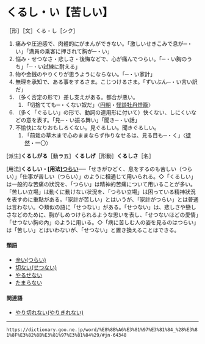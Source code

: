 # くるし・い【苦しい】

［形］［文］くる・し［シク］
1.  痛みや圧迫感で、肉體的にがまんができない。「激しいせきこみで息が─・い」「満員の乗客に押されて胸が─・い」
2.  悩み・せつなさ・悲しさ・後悔などで、心が痛んでつらい。「─・い胸のうち」「─・い試練に耐える」
3.  物や金銭のやりくりが思うようにならない。「─・い家計」
4.  無理を承知で、ある事をするさま。こじつけるさま。「ずいぶん─・い言い訳だ」
5.  （多く否定の形で）差し支えがある。都合が悪い。
	1.  「切捨てても─・くない奴だ」〈[円朝](https://dictionary.goo.ne.jp/word/%E4%B8%89%E9%81%8A%E4%BA%AD%E5%86%86%E6%9C%9D/#jn-92230)・[怪談牡丹燈籠](https://dictionary.goo.ne.jp/word/%E6%80%AA%E8%AB%87%E7%89%A1%E4%B8%B9%E7%81%AF%E7%B1%A0/#jn-36488)〉	
6. （多く「ぐるしい」の形で、動詞の連用形に付いて）快くない、しにくいなどの意を表す。「見─・い振る舞い」「聞き─・い話」
7. 不愉快になりおもしろくない。見ぐるしい。聞きぐるしい。    
    1.  「前栽の草木まで心のままならず作りなせるは、見る目も─・く」〈[徒然](https://dictionary.goo.ne.jp/word/%E5%BE%92%E7%84%B6%E8%8D%89/#jn-148773)・一〇〉
        

\[派生\]**くるしがる**［動ラ五］**くるしげ**［形動］**くるしさ**［名］

\[用法\]**くるしい・\[用法\][つらい](つらい（辛い）)**──「せきがひどく、息をするのも苦しい（つらい）」「仕事が苦しい（つらい）」のように相通じて用いられる。◇「くるしい」は一般的な苦痛の狀況を、「つらい」は精神的苦痛について用いることが多い。「苦しい立場」は動くに動けない狀況を、「つらい立場」は困っている精神狀況を表すのに重點がある。「家計が苦しい」とはいうが、「家計がつらい」とは普通は言わない。◇類似の語に「せつない」がある。「せつない」は、悲しさや戀しさなどのために、胸がしめつけられるような思いを表し、「せつないほどの愛情」「せつない胸の內」のように用いる。◇「病に苦しむ人の姿を見るのはつらい」は「苦しい」とはいわないが、「せつない」と置き換えることはできる。

#### 類語

-   [辛い(つらい)](つらい（辛い）)
-   [切ない(せつない)](https://dictionary.goo.ne.jp/word/%E5%88%87%E3%81%AA%E3%81%84/#jn-124758)
-   [やるせない](https://dictionary.goo.ne.jp/word/%E9%81%A3%E3%82%8B%E7%80%AC%E7%84%A1%E3%81%84/#jn-223439)
-   [たまらない](https://dictionary.goo.ne.jp/word/%E5%A0%AA%E3%82%89%E3%81%AA%E3%81%84/#jn-138929)

#### 関連語

-   [やり切れない(やりきれない)](https://dictionary.goo.ne.jp/word/%E9%81%A3%E3%82%8A%E5%88%87%E3%82%8C%E3%81%AA%E3%81%84/#jn-223361)

---
`https://dictionary.goo.ne.jp/word/%E8%8B%A6%E3%81%97%E3%81%84_%28%E3%81%8F%E3%82%8B%E3%81%97%E3%81%84%29/#jn-64348`